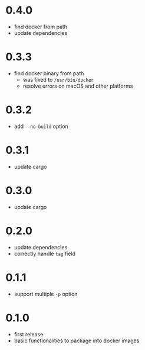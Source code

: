 # 0.4.0

* find docker from path
* update dependencies

# 0.3.3

* find docker binary from path
  + was fixed to `/usr/bin/docker`
  + resolve errors on macOS and other platforms

# 0.3.2

* add `--no-build` option

# 0.3.1

* update cargo

# 0.3.0

* update cargo

# 0.2.0

* update dependencies
* correctly handle `tag` field

# 0.1.1

* support multiple `-p` option

# 0.1.0

* first release
* basic functionalities to package into docker images
